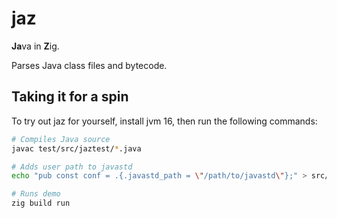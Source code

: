 # jaz

**Ja**va in **Z**ig.

Parses Java class files and bytecode.

## Taking it for a spin

To try out jaz for yourself, install jvm 16, then run the following commands:
```bash
# Compiles Java source
javac test/src/jaztest/*.java

# Adds user path to javastd
echo "pub const conf = .{.javastd_path = \"/path/to/javastd\"};" > src/conf.zig

# Runs demo
zig build run
```
